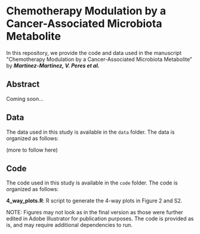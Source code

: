 # Chemotherapy Modulation by a Cancer-Associated Microbiota Metabolite

In this repository, we provide the code and data used in the manuscript "Chemotherapy Modulation by a Cancer-Associated Microbiota Metabolite" by ***Martinez-Martinez, V. Peres _et al._***

## Abstract

Coming soon...

## Data

The data used in this study is available in the `data` folder. The data is organized as follows:

(more to follow here)

## Code

The code used in this study is available in the `code` folder. The code is organized as follows:

**4_way_plots.R**: R script to generate the 4-way plots in Figure 2 and S2.

NOTE: Figures may not look as in the final version as those were further edited in Adobe Illustrator for publication purposes. The code is provided as is, and may require additional dependencies to run.